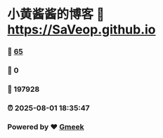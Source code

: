# 小黄酱酱的博客 :link: https://SaVeop.github.io 
### :page_facing_up: [65](https://SaVeop.github.io/tag.html) 
### :speech_balloon: 0 
### :hibiscus: 197928 
### :alarm_clock: 2025-08-01 18:35:47 
### Powered by :heart: [Gmeek](https://github.com/Meekdai/Gmeek)
